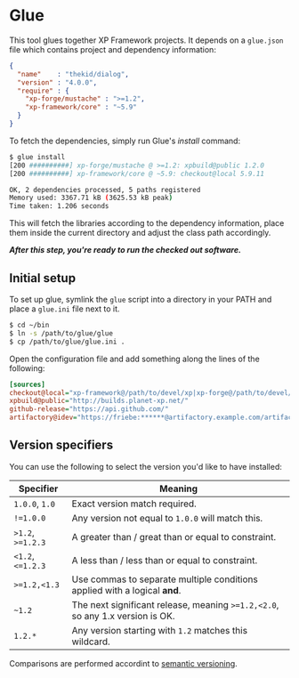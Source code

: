 Glue
====
This tool glues together XP Framework projects. It depends on a `glue.json` file which contains project and dependency information:

```json
{
  "name"    : "thekid/dialog",
  "version" : "4.0.0",
  "require" : {
    "xp-forge/mustache" : ">=1.2",
    "xp-framework/core" : "~5.9"
  }
}
```

To fetch the dependencies, simply run Glue's *install* command:

```sh
$ glue install
[200 ##########] xp-forge/mustache @ >=1.2: xpbuild@public 1.2.0
[200 ##########] xp-framework/core @ ~5.9: checkout@local 5.9.11

OK, 2 dependencies processed, 5 paths registered
Memory used: 3367.71 kB (3625.53 kB peak)
Time taken: 1.206 seconds
```

This will fetch the libraries according to the dependency information, place them inside the current directory and adjust the class path accordingly.

***After this step, you're ready to run the checked out software.***

Initial setup
-------------
To set up glue, symlink the `glue` script into a directory in your PATH and place a `glue.ini` file next to it. 

```sh
$ cd ~/bin
$ ln -s /path/to/glue/glue
$ cp /path/to/glue/glue.ini .
```

Open the configuration file and add something along the lines of the following:

```ini
[sources]
checkout@local="xp-framework@/path/to/devel/xp|xp-forge@/path/to/devel/xp"
xpbuild@public="http://builds.planet-xp.net/"
github-release="https://api.github.com/"
artifactory@idev="https://friebe:******@artifactory.example.com/artifactory/"
```

Version specifiers
------------------
You can use the following to select the version you'd like to have installed:

| Specifier         | Meaning |
| ----------------- | --------|
| `1.0.0`, `1.0`    | Exact version match required. |
| `!=1.0.0`         | Any version not equal to `1.0.0` will match this. |
| `>1.2`, `>=1.2.3` | A greater than / great than or equal to constraint. |
| `<1.2`, `<=1.2.3` | A less than / less than or equal to constraint. |
| `>=1.2,<1.3`      | Use commas to separate multiple conditions applied with a logical **and**. |
| `~1.2`            | The next significant release, meaning `>=1.2,<2.0`, so any 1.x version is OK. |
| `1.2.*`           | Any version starting with `1.2` matches this wildcard. |

Comparisons are performed accordint to [semantic versioning](http://semver.org/).
